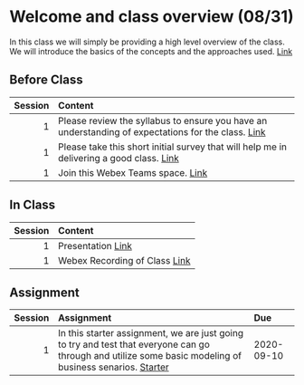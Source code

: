Welcome and class overview  (08/31)
============================

In this class we will simply be providing a high level overview of the class.  We will introduce the basics of the concepts and the approaches used.  [Link](../../sessions/session1)

## Before Class

|   Session | Content                                                                                                                                                                                           |
|----------:|:--------------------------------------------------------------------------------------------------------------------------------------------------------------------------------------------------|
|         1 | Please review the syllabus to ensure you have an understanding of expectations for the class.  [Link](https://github.com/rpi-techfundamentals/ms-website-fall-2020/raw/master/files/syllabus.pdf) |
|         1 | Please take this short initial survey that will help me in delivering a good  class.  [Link](https://forms.gle/6T7UdT7dZWboufeS7)                                                                 |
|         1 | Join this Webex Teams space.  [Link](https://eurl.io/#YnuX1CwNt)                                                                                                                                  |


## In Class

|   Session | Content                                                                                                                |
|----------:|:-----------------------------------------------------------------------------------------------------------------------|
|         1 | Presentation [Link](https://rpi.box.com/s/ldy9h2bfaz00gek5a9cotyz21sboab95)                                            |
|         1 | Webex Recording of Class [Link](https://rensselaer.webex.com/rensselaer/ldr.php?RCID=92a8cf07069043c89c6c7a2fe13d702d) |


## Assignment

|   Session | Assignment                                                                                                                                                                                                         | Due        |
|----------:|:-------------------------------------------------------------------------------------------------------------------------------------------------------------------------------------------------------------------|:-----------|
|         1 | In this starter assignment, we are just going to try and test that everyone can go through and utilize some basic modeling of business senarios. [Starter](https://rpi.box.com/s/ldy9h2bfaz00gek5a9cotyz21sboab95) | 2020-09-10 |

